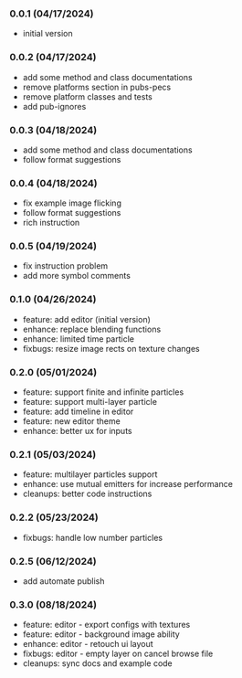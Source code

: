 ### 0.0.1 (04/17/2024)
* initial version

### 0.0.2 (04/17/2024)
* add some method and class documentations
* remove platforms section in pubs-pecs
* remove platform classes and tests
* add pub-ignores

### 0.0.3 (04/18/2024)
* add some method and class documentations
* follow format suggestions

### 0.0.4 (04/18/2024)
* fix example image flicking
* follow format suggestions
* rich instruction

### 0.0.5 (04/19/2024)
* fix instruction problem
* add more symbol comments

### 0.1.0 (04/26/2024)
* feature: add editor (initial version)
* enhance: replace blending functions
* enhance: limited time particle
* fixbugs: resize image rects on texture changes

### 0.2.0 (05/01/2024)
* feature: support finite and infinite particles
* feature: support multi-layer particle
* feature: add timeline in editor
* feature: new editor theme
* enhance: better ux for inputs

### 0.2.1 (05/03/2024)
* feature: multilayer particles support
* enhance: use mutual emitters for increase performance
* cleanups: better code instructions

### 0.2.2 (05/23/2024)
* fixbugs: handle low number particles

### 0.2.5 (06/12/2024)
* add automate publish

### 0.3.0 (08/18/2024)
* feature: editor - export configs with textures
* feature: editor - background image ability
* enhance: editor - retouch ui layout
* fixbugs: editor - empty layer on cancel browse file
* cleanups: sync docs and example code
